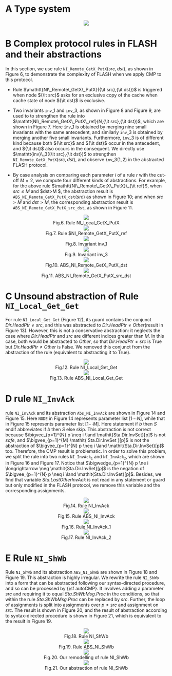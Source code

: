 # A Type system
<center>
<img src="./img/table2.png">
</center>

# B Complex protocol rules in FLASH and their abstractions

In this section, we use rule $\mathtt{NI\_Remote\_GetX\_PutX}(src,dst)$, as shown in Figure 6, to demonstrate the complexity of FLASH when we apply $\mathsf{CMP}$ to this protocol. 
- Rule $\mathtt{NI\_Remote\_GetX\_PutX}({\it src},{\it dst})$ is triggered when node ${\it src}$ asks for an exclusive copy of the cache when cache state of node ${\it dst}$ is exclusive.
    
- Two invariants $\mathtt{inv}\_1$ and $\mathtt{inv}\_3$, as shown in Figure 8 and Figure 9, are used to to strengthen the rule into $\mathtt{NI\_Remote\_GetX\_PutX\_ref}(N,{\it src},{\it dst})$, which are shown in Figure 7. Here $\mathtt{inv}\_1$ is obtained by merging nine small invariants with the same antecedent, and similarly $\mathtt{inv}\_3$ is obtained by merging another five small invariants. Furthermore, $\mathtt{inv}\_3$ is of different kind because both ${\it src}$ and ${\it dst}$ occur in the antecedent, and ${\it dst}$ also occurs in the consequent. We directly use $\mathtt{inv}\_3({\it src},{\it dst})$ to strengthen $\mathtt{NI\_Remote\_GetX\_PutX}(src,dst)$, and observe $\mathtt{inv}\_3(1,2)$ in the abstracted FLASH protocol.
    
- By case analysis on comparing each parameter $i$ of a rule $r$ with the cut-off $M=2$, we compute four different kinds of abstractions. For example, for the above rule $\mathtt{NI\_Remote\_GetX\_PutX}\_{\it ref}$, when $src\le M$ and $dst>M $, the abstraction result is $\mathtt{ABS\_NI\_Remote\_GetX\_PutX\_dst}(src)$ as shown in Figure 10; and when $src>M$ and $dst> M$, the corresponding abstraction result is $\mathtt{ABS\_NI\_Remote\_GetX\_PutX\_src\_dst}$, as shown in Figure 11.

<center>
    <img src="./img/Rule_NI_Remote_GetX_PutX.png">
    <br>
    <div>Fig.6. Rule NI_Local_GetX_PutX</div>
</center>

<center>
    <img src="./img/Rule_NI_Remote_GetX_PutX_ref.png">
    <br>
    <div>Fig.7. Rule $NI_Remote_GetX_PutX_ref</div>
</center>

<center>
    <img src="./img/Invariant_inv_1.png">
    <br>
    <div>Fig.8. Invariant inv_1</div>
</center>

<center>
    <img src="./img/Invariant_inv_3.png">
    <br>
    <div>Fig.9. Invariant inv_3</div>
</center>

<center>
    <img src="./img/ABS_NI_Remote_GetX_PutX_dst.png">
    <br>
    <div>Fig.10. ABS_NI_Remote_GetX_PutX_dst</div>
</center>

<center>
    <img src="./img/ABS_NI_Remote_GetX_PutX_src_dst.png">
    <br>
    <div>Fig.11. ABS_NI_Remote_GetX_PutX_src_dst</div>
</center>

# C Unsound abstraction of Rule $\mathtt{NI\_Local\_Get\_Get}$

For rule $\mathtt{NI\_Local\_Get\_Get}$ (Figure 12), its guard contains the conjunct $\mathit{Dir.HeadPtr}\neq \mathit{src}$, and this was abstracted to $\mathit{Dir.HeadPtr}\neq \mathit{Other}$(result in Figure 13). However, this is not a conservative abstraction: it neglects the case where $\mathit{Dir.HeadPtr}$ and $\mathit{src}$ are different indices greater than $M$. In this case, both would be abstracted to $\mathit{Other}$, so that $\mathit{Dir.HeadPtr}\neq \mathit{src}$ is $\mathsf{True}$ but $\mathit{Dir.HeadPtr}\neq \mathit{Other}$ is $\mathsf{False}$. We removed this conjunct from the abstraction of the rule (equivalent to abstracting it to $\mathsf{True}$).

<center>
    <img src="./img/Rule_NI_Local_Get_Get.png">
    <br>
    <div>Fig.12. Rule NI_Local_Get_Get</div>
</center>

<center>
    <img src="./img/Rule_ABS_NI_Local_Get_Get.png">
    <br>
    <div>Fig.13. Rule ABS_NI_Local_Get_Get</div>
</center>

# D rule $\mathtt{NI\_InvAck}$

rule $\mathtt{NI\_InvAck}$ and its abstraction $\mathtt{Abs\_NI\_InvAck}$ are shown in Figure 14 and Figure 15. Here $\mathtt{NODE}$ in Figure 14 represents parameter list $[1\cdots N]$, while that in  Figure 15 represents parameter list $[1\cdots M]$.
Here statement if $b$ then $S$ endif abbreviates if $b$ then $S$ else $\mathsf{skip}$. This abstraction is not correct because $\bigvee_{p=1}^{N} p \neq i \land \mathit{Sta.Dir.InvSet}[p]$  is not $\mathit{safe}$, and $\bigvee_{p=1}^{M} \mathit{ Sta.Dir.InvSet }[p]$  is not the abstraction of $\bigvee_{p=1}^{N} p \neq i \land \mathit{Sta.Dir.InvSet}[p]$ too. Therefore, the $\mathsf{CMP}$ result is problematic. In order to solve this problem, we split the rule into two rules $\mathtt{NI\_InvAck_1}$ and $\mathtt{NI\_InvAck_2}$, which are shown in Figure 16 and Figure 17. Notice that $\bigwedge_{p=1}^{N} p \ne i \longrightarrow \neg \mathit{Sta.Dir.InvSet}[𝑝]$ is the negation of  $\bigvee_{p=1}^{N} p \neq i \land \mathit{Sta.Dir.InvSet}[p]$. Besides, we find that variable $\mathit{Sta.LastOtherInvAck}$ is not read in any statement or guard but only modified in the FLASH protocol, we remove this variable and the corresponding assignments. 

<center>
    <img src="./img/Rule_NI_InvAck.png">
    <br>
    <div>Fig.14. Rule NI_InvAck</div>
</center>

<center>
    <img src="./img/Rule_ABS_NI_InvAck.png">
    <br>
    <div>Fig.15. Rule ABS_NI_InvAck</div>
</center>

<center>
    <img src="./img/Rule_NI_InvAck_1.png">
    <br>
    <div>Fig.16. Rule NI_InvAck_1</div>
</center>

<center>
    <img src="./img/Rule_NI_InvAck_2.png">
    <br>
    <div>Fig.17. Rule NI_InvAck_2</div>
</center>


# E Rule $\mathtt{NI\_ShWb}$
Rule $\mathtt{NI\_ShWb}$ and its abstraction $\mathtt{ABS\_NI\_ShWb}$ are shown in Figure 18 and Figure 19. This abstraction is highly irregular. We rewrite the rule $\mathtt{NI\_ShWb}$ into a form that can be abstracted following our syntax-directed procedure, and so can be processed by {\sf autoCMP}. It involves adding a parameter $\mathit{src}$ and requiring it to equal $\mathit{Sta.ShWbMsg.Proc}$ in the conditions, so that within the rule $\mathit{Sta.ShWbMsg.Proc}$ can be replaced by $\mathit{src}$. Further, the loop of assignments is split into assignments over $p\neq \mathit{src}$ and assignment on $\mathit{src}$. The result is shown in Figure 20, and the result of abstraction according to syntax-directed procedure is shown in Figure 21, which is equivalent to the result in Figure 19.

<center>
    <img src="./img/Rule_NI_ShWb.png">
    <br>
    <div>Fig.18. Rule NI_ShWb</div>
</center>

<center>
    <img src="./img/Rule_ABS_NI_ShWb.png">
    <br>
    <div>Fig.19. Rule ABS_NI_ShWb</div>
</center>

<center>
    <img src="./img/Our_remodelling_of_rule_NI_ShWb.png">
    <br>
    <div>Fig.20. Our remodelling of rule NI_ShWb</div>
</center>

<center>
    <img src="./img/Our_abstraction_of_rule_NI_ShWb.png">
    <br>
    <div>Fig.21. Our abstraction of rule NI_ShWb</div>
</center>